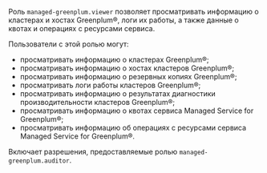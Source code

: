 Роль `managed-greenplum.viewer` позволяет просматривать информацию о кластерах и хостах Greenplum®, логи их работы, а также данные о квотах и операциях с ресурсами сервиса.

Пользователи с этой ролью могут:
* просматривать информацию о кластерах Greenplum®;
* просматривать информацию о хостах кластеров Greenplum®;
* просматривать информацию о резервных копиях Greenplum®;
* просматривать логи работы кластеров Greenplum®;
* просматривать информацию о результатах диагностики производительности кластеров Greenplum®;
* просматривать информацию о квотах сервиса Managed Service for Greenplum®;
* просматривать информацию об операциях с ресурсами сервиса Managed Service for Greenplum®.

Включает разрешения, предоставляемые ролью `managed-greenplum.auditor`.
